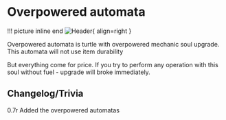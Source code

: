 # Overpowered automata

!!! picture inline end
    ![Header](){ align=right }

Overpowered automata is turtle with overpowered mechanic soul upgrade. This automata will not use item durability

But everything come for price. If you try to perform any operation with this soul without fuel - upgrade will broke immediately.

## Changelog/Trivia

0.7r
Added the overpowered automatas
